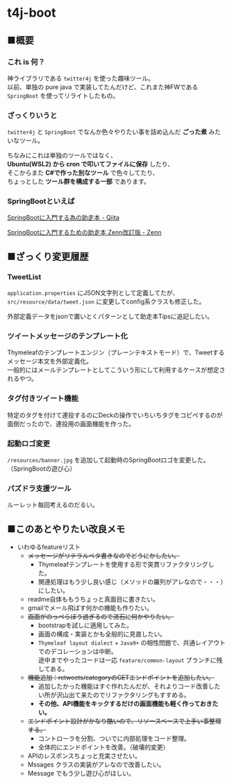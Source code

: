 # t4j-boot

## ■概要

### これ is 何？

神ライブラリである `twitter4j` を使った趣味ツール。  
以前、単独の pure java で実装してたんだけど、これまた神FWである `SpringBoot` を使ってリライトしたもの。

### ざっくりいうと

`twitter4j` と `SpringBoot` でなんか色々やりたい事を詰め込んだ **ごった煮** みたいなツール。

ちなみにこれは単独のツールではなく、  
**Ubuntu(WSL2) から cron で叩いてファイルに保存** したり、  
そこからまた **C#で作った別なツール** で色々してたり、  
ちょっとした **ツール群を構成する一部** であります。

### SpringBootといえば

[SpringBootに入門する為の助走本 - Qiita](https://qiita.com/sugaryo/items/5695bfcc21365f429767)

[SpringBootに入門するための助走本 Zenn改訂版 - Zenn](https://zenn.dev/sugaryo/books/spring-boot-run-up)

## ■ざっくり変更履歴

### TweetList

`application.properties` にJSON文字列として定義してたが、  
`src/resource/data/tweet.json` に変更してconfig系クラスも修正した。

外部定義データをjsonで置いとくパターンとして助走本Tipsに追記したい。

### ツイートメッセージのテンプレート化

Thymeleafのテンプレートエンジン（プレーンテキストモード）で、Tweetするメッセージ本文を外部定義化。  
一般的にはメールテンプレートとしてこういう形にして利用するケースが想定されるやつ。

### タグ付きツイート機能

特定のタグを付けて連投するのにDeckの操作でいちいちタグをコピペするのが面倒だったので、連投用の画面機能を作った。

### 起動ロゴ変更

`/resources/banner.jpg` を追加して起動時のSpringBootロゴを変更した。（SpringBootの遊び心）

### パズドラ支援ツール

ルーレット毎回考えるのだるい。

## ■このあとやりたい改良メモ

- いわゆるfeatureリスト
  - ~~メッセージがリテラルベタ書きなのでどうにかしたい。~~
    - Thymeleafテンプレートを使用する形で突貫リファクタリングした。
    - 関連処理はもう少し良い感じ（メソッドの羅列がアレなので・・・）にしたい。
  - readme自体ももうちょっと真面目に書きたい。
  - gmailでメール飛ばす何かの機能も作りたい。
  - ~~画面がのっぺらぼう過ぎるので流石に何かやりたい。~~
    - bootstrapを試しに適用してみた。
    - 画面の構成・実装とかも全般的に見直したい。
    - `Thymeleaf layout dialect` + `Java9+` の相性問題で、共通レイアウトでのデコレーションは中断。  
        途中までやったコードは一応 `feature/common-layout` ブランチに残してある。
  - ~~機能追加：retweets/categoryのGETエンドポイントを追加したい。~~
    - 追加したかった機能はすぐ作れたんだが、それよりコード改善したい所が沢山出て来たのでリファクタリングもすすめる。
    - **その他、API機能をキックするだけの画面機能も軽く作っておきたい。**
  - ~~エンドポイント設計がかなり酷いので、リソースベースで上手い事整理する。~~
    - コントローラを分割、ついでに内部処理をコード整理。
    - 全体的にエンドポイントを改善。（破壊的変更）
  - APIのレスポンスちょっと充実させたい。
  - Mssages クラスの実装がアレなので改善したい。
  - Message でもう少し遊び心がほしい。
